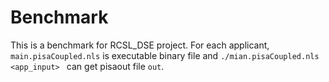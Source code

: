 # Benchmark

This is a benchmark for RCSL_DSE project.
For each applicant, `main.pisaCoupled.nls` is executable binary file and `./mian.pisaCoupled.nls <app_input> ` can get pisaout file `out`.
